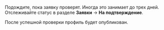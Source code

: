 
Подождите, пока заявку проверят. Иногда это занимает до трех дней. Отслеживайте статус в разделе **Заявки**&nbsp;→ **На подтверждение**.

После успешной проверки профиль будет опубликован.
